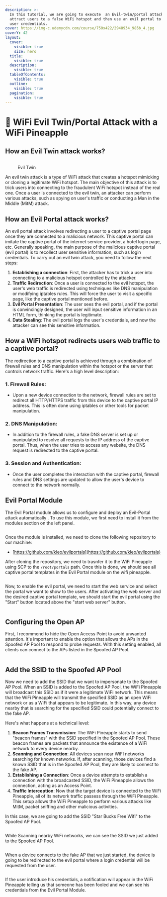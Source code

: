 ```yaml
---
description: >-
  In this tutorial, we are going to execute  an Evil-twin/portal attack to
  attract users to a false WiFi hotspot and then use an evil portal to harvest
  user credentials.
cover: https://img-c.udemycdn.com/course/750x422/2948934_985b_4.jpg
coverY: 42
layout:
  cover:
    visible: true
    size: hero
  title:
    visible: true
  description:
    visible: true
  tableOfContents:
    visible: true
  outline:
    visible: true
  pagination:
    visible: true
---
```


# 🛜 WiFi Evil Twin/Portal Attack with a WiFi Pineapple

## How an Evil Twin attack works?

<figure><img src="https://www.researchgate.net/publication/321122614/figure/fig5/AS:631949064421377@1527679806852/Illustration-of-an-Evil-Twin-Attack-The-attacker-can-successfully-lure-a-victim-into.png" alt=""><figcaption><p>Evil Twin</p></figcaption></figure>

An evil twin attack is a type of WiFi attack that creates a hotspot  mimicking or cloning a legitimate WiFi hotspot.  The main objective of this attack is to trick users into connecting to the fraudulent WiFi hotspot instead of the real one. Once a user is connected to the evil twin, an attacker can perform various attacks, such as spying on user's traffic or conducting a Man in the Middle (MitM) attack.

## How an Evil Portal attack works?

An evil portal attack involves redirecting a user to a captive portal page once they are connected to a malicious network. This captive portal can imitate the captive portal of the internet service provider, a hotel login page, etc. Generally speaking, the main purpose of the malicious captive portal (evil portal) is to recollect user sensitive information, such as login credentials. To carry out an evil twin attack, you need to follow the next steps:

1. **Establishing a connection**: First, the attacker has to trick a user into connecting to a malicious hotspot controlled by the attacker.
2. **Traffic Redirection**: Once a user is connected to the evil hotspot, the user's web traffic is redirected using techniques like DNS manipulation or modifying iptables rules. This will force the user to visit a specific page, like the captive portal mentioned before.
3. **Evil Portal Presentation**: The user sees the evil portal, and if the portal is convincingly designed, the user will input sensitive information in an HTML form, thinking  the portal is legitimate.
4. **Data Stealing**: The evil portal logs the user's credentials, and now the attacker can see this sensitive information.

## How a WiFi hotspot redirects users web traffic to a captive portal?

The redirection to a captive portal is achieved through a combination of firewall rules and DNS manipulation within the hotspot or the server that controls network traffic. Here's a high level description:

### **1. Firewall Rules**:&#x20;

* Upon a new device connection to the network, firewall rules are set to redirect all HTTP/HTTPS traffic from this device to the captive portal IP address. This is often done using iptables or other tools for packet manipulation.

### **2. DNS Manipulation**:&#x20;

* In addition to the firewall rules, a fake DNS server is set up or manipulated to resolve all requests  to the IP address of the captive portal. Thus, when  the user tries to access any website, the DNS request is redirected to the captive portal.&#x20;

### **3. Session and Authentication**:&#x20;

* Once the user  completes the interaction with the captive portal, firewall rules and DNS settings are updated to allow the user's device to connect to the network normally.

## Evil Portal Module

The Evil Portal module allows us to configure and deploy an Evil-Portal attack automatically . To use this module, we first need to install it  from the modules section on the left panel.&#x20;

<figure><img src="../../../.gitbook/assets/imagen (1) (1).png" alt=""><figcaption></figcaption></figure>

Once the module is installed, we need to clone the following repository to our machine:

* [https://github.com/kleo/evilportals](https://github.com/kleo/evilportals)

After cloning the repository, we need to trasnfer it to the WiFi Pineapple using SCP to the `/root/portals` path. Once this is done, we should see all captive portal templates in the Evil Portal module on the wifi pineapple.

<figure><img src="../../../.gitbook/assets/imagen (1) (1) (1).png" alt=""><figcaption></figcaption></figure>

Now, to enable the evil portal, we need to start the web service and select the portal we want to show to the users. After activating the web server and the desired captive portal template,  we should start the evil portal using the "Start" button located above the "start web server" button.

<figure><img src="../../../.gitbook/assets/imagen (2) (1).png" alt=""><figcaption></figcaption></figure>

## Configuring the Open AP

First, I recommend to hide the Open Access Point to  avoid unwanted attention. It's important to enable the option that allows the APs in the Spoofed AP Pool to respond to probe requests. With this setting enabled, all clients can connect to the APs listed in the Spoofed AP Pool.

<figure><img src="../../../.gitbook/assets/imagen (3).png" alt=""><figcaption></figcaption></figure>

## Add the SSID to the Spoofed AP Pool

Now we need to add the SSID that we want to impersonate to the Spoofed AP Pool. When an SSID is added to the Spoofed AP Pool, the WiFi Pineapple  will broadcast this SSID as if it were a legitimate WiFi network. This means that the WiFi Pineapple will transmit the specified SSID as an open WiFi network or as a WiFi that appears  to be legitimate. In this way, any device nearby that is searching for the specified SSID could potentially connect to the fake AP.

Here's what happens at a technical level:

1. **Beacon Frames Transmission:** The WiFi Pineapple starts to send "beacon frames" with the SSID specified in the Spoofed AP Pool. These beacon frames are packets that announce the existence of a WiFi network to every device nearby.
2. **Scanning and Connection**: All devices scan near WiFI networks searching for known networks. If, after scanning, those devices find a known SSID that is in the Spoofed AP Pool, they are likely to connect to the fake AP.
3. **Establishing a Connection**: Once a device attempts to establish a connection with the broadcasted  SSID, the WiFi Pineapple allows the connection, acting as an Access Point.
4. **Traffic Interception**: Now that the target device is connected to the WiFi Pineapple, all of its network traffic passess through the WiFi Pineapple. This setup allows the WiFi Pineapple to perform various attacks like MitM, packet sniffing and other malicious activities.

In this case, we are going to add the SSID  "Star Bucks Free Wifi" to the Spoofed AP Pool.

<figure><img src="../../../.gitbook/assets/imagen (4).png" alt=""><figcaption></figcaption></figure>

While Scanning nearby WiFi networks, we can see the SSID we just added to the Spoofed AP Pool.

<figure><img src="../../../.gitbook/assets/imagen (5).png" alt=""><figcaption></figcaption></figure>

When a device connects to the fake AP that we just started, the device is going to be redirected to the evil portal where a login credential will be requested from the user.

<figure><img src="../../../.gitbook/assets/imagen (6).png" alt=""><figcaption></figcaption></figure>

If the user introduce his credentials, a notification will appear in the WiFi Pineapple telling us that someone has been fooled and we can see his credentials from the Evil Portal Module.

<figure><img src="../../../.gitbook/assets/imagen (7).png" alt=""><figcaption></figcaption></figure>

<figure><img src="../../../.gitbook/assets/imagen (8).png" alt=""><figcaption></figcaption></figure>
